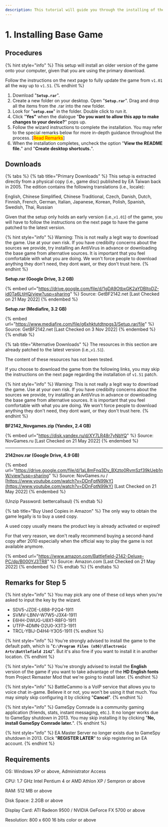 ```yaml
---
description: This tutorial will guide you through the installing of the base game v1.01.
---
```


# 1. Installing Base Game

## Procedures

{% hint style="info" %}
This setup will install an older version of the game onto your computer, given that you are using the primary download.

Follow the instructions on the next page to fully update the game from `v1.01` all the way up to `v1.51`.
{% endhint %}

1. Download "**`Setup.rar`**".
2. Create a new folder on your desktop. Open "**`Setup.rar`**". Drag and drop all the items from the .rar into the new folder.
3. Look for "**`setup.exe`**" in the folder. Double click to run it.
4. Click "**Yes"** when the dialogue "**Do you want to allow this app to make changes to your device?**" pops up.
5. Follow the wizard instructions to complete the installation. You may refer to the special remarks below for more in-depth guidance throughout the process. \[<mark style="color:red;">Read Remarks</mark>]
6. When the installation completes, uncheck the option "**View the README file.**" and "**Create desktop shortcuts.**".

## Downloads

{% tabs %}
{% tab title="Primary Downloads" %}
This setup is extracted directly from a physical copy (i.e., game disc) published by EA Taiwan back in 2005. The edition contains the following translations (i.e., locale):

English, Chinese Simplified, Chinese Traditional, Czech, Danish, Dutch, Finnish, French, German, Italian, Japanese, Korean, Polish, Spanish, Swedish, Thai, Russian

Given that the setup only holds an early version (i.e.,`v1.01`) of the game, you will have to follow the instructions on the next page to have the game patched to the latest version.&#x20;



{% hint style="info" %}
Warning: This is not really a legit way to download the game. Use at your own risk. If you have credibilty concerns about the sources we provide, try installing an AntiVirus in advance or downloading the base game from alternative sources. It is important that you feel comfortable with what you are doing. We won't force people to download anything they don't need, they dont want, or they don't trust here.&#x20;
{% endhint %}



**Setup.rar (Google Drive, 3.2 GB)**

{% embed url="https://drive.google.com/file/d/1gDA9OtbxGK2aYDBltoDZ-id0Ta6LtjHQ/view?usp=sharing" %}
Source: GetBF2142.net \[Last Checked on 21 May 2022]
{% endembed %}



**Setup.rar (Mediafire, 3.2 GB)**

{% embed url="https://www.mediafire.com/file/g6xhktutdtnpgs3/Setup.rar/file" %}
Source: GetBF2142.net \[Last Checked on 3 Nov 2022]
{% endembed %}
{% endtab %}

{% tab title="Alternative Downloads" %}
The resources in this section are already patched to the latest version (i.e.,`v1.51`).

The content of these resources has not been tested.

If you choose to download the game from the following links, you may skip the instructions on the next page regarding the installation of `v1.51` patch.



{% hint style="info" %}
Warning: This is not really a legit way to download the game. Use at your own risk. If you have credibilty concerns about the sources we provide, try installing an AntiVirus in advance or downloading the base game from alternative sources. It is important that you feel comfortable with what you are doing. We won't force people to download anything they don't need, they dont want, or they don't trust here.
{% endhint %}



**BF2142\_Novgames.zip (Yandex, 2.4 GB)**

{% embed url="https://disk.yandex.ru/d/XY7LR48r7yNbYQ" %}
Source: NovGames.ru \[Last Checked on 21 May 2022]
{% endembed %}

****

**2142nov.rar (Google Drive, 4.9 GB)**

{% embed url="https://drive.google.com/file/d/1aL8mFnq3Dv_BXzto0RvmSzf39kUeb1nW/view?usp=sharing" %}
Source: NovGames.ru / [https://www.youtube.com/watch?v=DDnFptN99kY](https://www.youtube.com/watch?v=DDnFptN99kY) \[Last Checked on 21 May 2022]
{% endembed %}

(Unzip Password: bettercallsaul)
{% endtab %}

{% tab title="Buy Used Copies in Amazon" %}
The only way to obtain the game legally is to buy a used copy.&#x20;

A used copy usually means the product key is already activated or expired!&#x20;

For that very reason, we don't really recommend buying a second-hand copy after 2010 especially when the official way to play the game is not available anymore.



{% embed url="https://www.amazon.com/Battlefield-2142-Deluxe-PC/dp/B000YJ3TR8" %}
Source: Amazon.com \[Last Checked on 21 May 2022]
{% endembed %}
{% endtab %}
{% endtabs %}



## Remarks for Step 5

{% hint style="info" %}
You may pick any one of these cd keys when you're asked to input the key by the wizard.&#x20;

* SDV5-JZDE-L6B8-P2Q4-1911
* SVMV-LBNV-W7W5-J3X4-1911
* E6HH-DWUG-U8X1-R8F0-1911
* UTFP-4DMN-D2U0-X3T3-1911​
* TRCL-YBIJ-D4H4-Y3O5-1911
{% endhint %}

{% hint style="info" %}
You're strongly advised to install the game to the default path, which is "**`C:\Program Files (x86)\Electronic Arts\Battlefield 2142`**". But it's also fine if you want to install it in another location.
{% endhint %}

{% hint style="info" %}
You're strongly advised to install the **English** version of the game if you want to take advantage of the **HD English fonts** from Project Remaster Mod that we're going to install later.
{% endhint %}

{% hint style="info" %}
BattleCammo is a VoIP service that allows you to voice chat in-game. Believe it or not, you won't be using it that much. You may simply skip configuring it by clicking "**Cancel**".
{% endhint %}

{% hint style="info" %}
GameSpy Comrade is a community gaming application (friends, stats, instant messaging, etc.). It no longer works due to GameSpy shutdown in 2013. You may skip installing it by clicking "**No, install GameSpy Comrade later.**".
{% endhint %}

{% hint style="info" %}
EA Master Server no longer exists due to GameSpy shutdown in 2013. Click "**REGISTER LATER**" to skip registering an EA account.
{% endhint %}

## Requirements

OS: Windows XP or above, Administrator Access

CPU: 1.7 GHz Intel Pentium 4 or AMD Athlon XP / Sempron or above

RAM: 512 MB or above

Disk Space: 2.2GB or above

Display Card: ATI Radeon 9500 / NVIDIA GeForce FX 5700 or above

Resolution: 800 x 600 16 bits color or above
